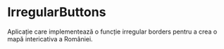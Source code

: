 # IrregularButtons
Aplicație care implementează o funcție irregular borders pentru a crea o mapă intericativa a României. 
